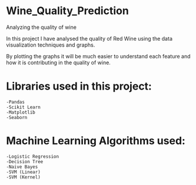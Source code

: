 # Wine_Quality_Prediction
Analyzing the quality of wine 

In this project I have analysed the quality of Red Wine using the data visualization techniques and graphs. 

By plotting the graphs it will be much easier to understand each feature and how it is contributing in the quality of wine.

# Libraries used in this project:
	-Pandas
	-Scikit Learn
	-Matplotlib
	-Seaborn

# Machine Learning Algorithms used:
	-Logistic Regression
	-Decision Tree
	-Naive Bayes
	-SVM (Linear)
	-SVM (Kernel)
